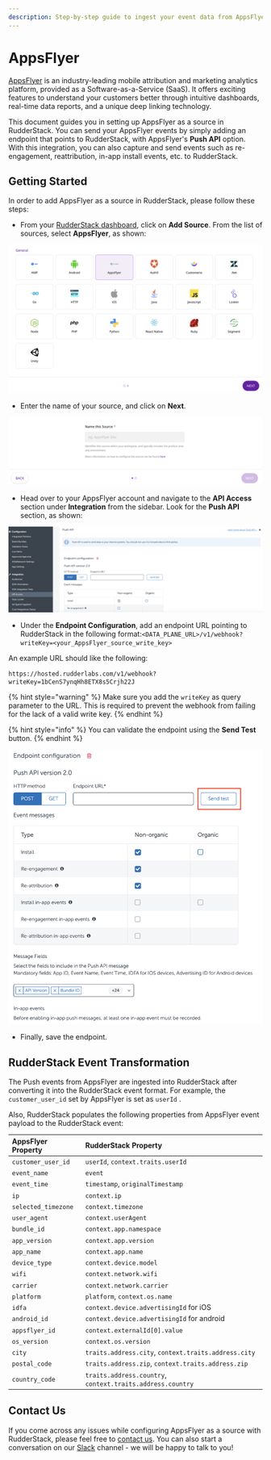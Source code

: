 ```yaml
---
description: Step-by-step guide to ingest your event data from AppsFlyer into RudderStack.
---
```


# AppsFlyer

[AppsFlyer](https://www.appsflyer.com/) is an industry-leading mobile attribution and marketing analytics platform, provided as a Software-as-a-Service \(SaaS\). It offers exciting features to understand your customers better through intuitive dashboards, real-time data reports, and a unique deep linking technology.

This document guides you in setting up AppsFlyer as a source in RudderStack. You can send your AppsFlyer events by simply adding an endpoint that points to RudderStack, with AppsFlyer's **Push API** option. With this integration, you can also capture and send events such as re-engagement, reattribution, in-app install events, etc. to RudderStack.

## Getting Started

In order to add AppsFlyer as a source in RudderStack, please follow these steps:

* From your [RudderStack dashboard](https://app.rudderlabs.com/), click on **Add Source**. From the list of sources, select **AppsFlyer**, as shown:

![Choose AppsFlyer as a source](../.gitbook/assets/AF_choose_src.png)

* Enter the name of your source, and click on **Next**.

![Provide source name](../.gitbook/assets/AF_src_name.png)

* Head over to your AppsFlyer account and navigate to the **API Access** section under **Integration** from the sidebar. Look for the **Push API** section, as shown:

![](../.gitbook/assets/AF_Dashboard.png)

* Under the **Endpoint Configuration**, add an endpoint URL pointing to RudderStack in the following format:`<DATA_PLANE_URL>/v1/webhook?writeKey=<your_AppsFlyer_source_write_key>`

An example URL should like the following:

```http
https://hosted.rudderlabs.com/v1/webhook?writeKey=1bCenS7ynqHh8ETX8s5Crjh22J
```

{% hint style="warning" %}
Make sure you add the `writeKey` as query parameter to the URL. This is required to prevent the webhook from failing for the lack of a valid write key.
{% endhint %}

{% hint style="info" %}
You can validate the endpoint using the **Send Test** button.
{% endhint %}

![Endpoint Configuration](../.gitbook/assets/AF_src_sendtest.png)

* Finally, save the endpoint.

## RudderStack Event Transformation

The Push events from AppsFlyer are ingested into RudderStack after converting it into the RudderStack event format. For example, the `customer_user_id` set by AppsFlyer is set as `userId` . 

Also, RudderStack populates the following properties from AppsFlyer event payload to the RudderStack event:

| AppsFlyer Property | RudderStack Property |
| :--- | :--- |
| `customer_user_id` | `userId`, `context.traits.userId` |
| `event_name` | `event` |
| `event_time` | `timestamp`, `originalTimestamp` |
| `ip` | `context.ip` |
| `selected_timezone` | `context.timezone` |
| `user_agent` | `context.userAgent` |
| `bundle_id` | `context.app.namespace` |
| `app_version` | `context.app.version` |
| `app_name` | `context.app.name` |
| `device_type` | `context.device.model` |
| `wifi` | `context.network.wifi` |
| `carrier` | `context.network.carrier` |
| `platform` | `platform`, `context.os.name` |
| `idfa` | `context.device.advertisingId` for iOS |
| `android_id` | `context.device.advertisingId` for android |
| `appsflyer_id` | `context.externalId[0].value` |
| `os_version` | `context.os.version` |
| `city` | `traits.address.city`, `context.traits.address.city` |
| `postal_code` | `traits.address.zip`, `context.traits.address.zip` |
| `country_code` | `traits.address.country`, `context.traits.address.country`


## Contact Us

If you come across any issues while configuring AppsFlyer as a source with RudderStack, please feel free to [contact us](mailto:%20docs@rudderstack.com). You can also start a conversation on our [Slack](https://resources.rudderstack.com/join-rudderstack-slack) channel - we will be happy to talk to you!

